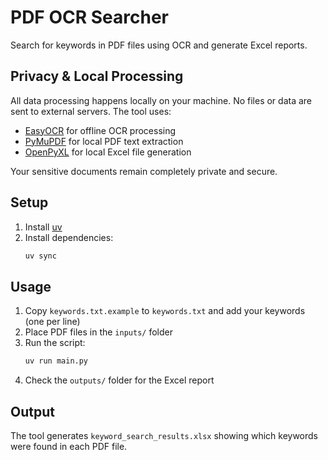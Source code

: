 # PDF OCR Searcher

Search for keywords in PDF files using OCR and generate Excel reports.

## Privacy & Local Processing

All data processing happens locally on your machine. No files or data are sent to external servers. The tool uses:
- [EasyOCR](https://github.com/JaidedAI/EasyOCR) for offline OCR processing
- [PyMuPDF](https://github.com/pymupdf/PyMuPDF) for local PDF text extraction
- [OpenPyXL](https://openpyxl.readthedocs.io/) for local Excel file generation

Your sensitive documents remain completely private and secure.

## Setup

1. Install [uv](https://docs.astral.sh/uv/getting-started/installation/)
2. Install dependencies:
   ```bash
   uv sync
   ```

## Usage

1. Copy `keywords.txt.example` to `keywords.txt` and add your keywords (one per line)
2. Place PDF files in the `inputs/` folder
3. Run the script:
   ```bash
   uv run main.py
   ```
4. Check the `outputs/` folder for the Excel report

## Output

The tool generates `keyword_search_results.xlsx` showing which keywords were found in each PDF file.